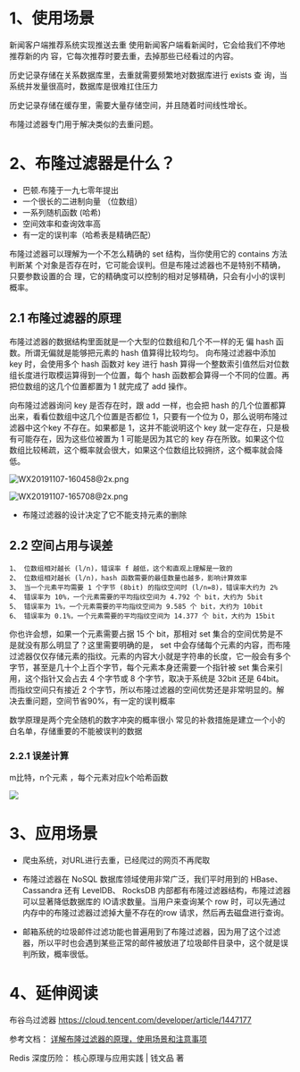 
# 1、使用场景
新闻客户端推荐系统实现推送去重
使用新闻客户端看新闻时，它会给我们不停地推荐新的内
容，它每次推荐时要去重，去掉那些已经看过的内容。

历史记录存储在关系数据库里，去重就需要频繁地对数据库进行 exists 查
询，当系统并发量很高时，数据库是很难扛住压力

历史记录存储在缓存里，需要大量存储空间，并且随着时间线性增长。

布隆过滤器专门用于解决类似的去重问题。

# 2、布隆过滤器是什么？

* 巴顿.布隆于一九七零年提出
* 一个很长的二进制向量 （位数组）
* 一系列随机函数 (哈希)
* 空间效率和查询效率高
* 有一定的误判率（哈希表是精确匹配）

布隆过滤器可以理解为一个不怎么精确的 set 结构，当你使用它的 contains 方法判断某
个对象是否存在时，它可能会误判。但是布隆过滤器也不是特别不精确，只要参数设置的合
理，它的精确度可以控制的相对足够精确，只会有小小的误判概率。



## 2.1 布隆过滤器的原理


布隆过滤器的数据结构里面就是一个大型的位数组和几个不一样的无
偏 hash 函数。所谓无偏就是能够把元素的 hash 值算得比较均匀。
向布隆过滤器中添加 key 时，会使用多个 hash 函数对 key 进行 hash 算得一个整数索引值然后对位数组长度进行取模运算得到一个位置，每个 hash 函数都会算得一个不同的位置。再把位数组的这几个位置都置为 1 就完成了 add 操作。

向布隆过滤器询问 key 是否存在时，跟 add 一样，也会把 hash 的几个位置都算出来，看看位数组中这几个位置是否都位 1，只要有一个位为 0，那么说明布隆过滤器中这个key 不存在。如果都是 1，这并不能说明这个 key 就一定存在，只是极有可能存在，因为这些位被置为 1 可能是因为其它的 key 存在所致。如果这个位数组比较稀疏，这个概率就会很大，如果这个位数组比较拥挤，这个概率就会降低。

![WX20191107-160458@2x.png](http://wx4.sinaimg.cn/large/007H8042ly1g8pjpc4yq9j30o00bsjsj.jpg)


![WX20191107-165708@2x.png](http://wx2.sinaimg.cn/large/007H8042ly1g8pkwaxky8j311u0de40m.jpg)

* 布隆过滤器的设计决定了它不能支持元素的删除


## 2.2 空间占用与误差

    1、 位数组相对越长 (l/n)，错误率 f 越低，这个和直观上理解是一致的
    2、 位数组相对越长 (l/n)，hash 函数需要的最佳数量也越多，影响计算效率
    3、 当一个元素平均需要 1 个字节 (8bit) 的指纹空间时 (l/n=8)，错误率大约为 2%
    4、 错误率为 10%，一个元素需要的平均指纹空间为 4.792 个 bit，大约为 5bit
    5、 错误率为 1%，一个元素需要的平均指纹空间为 9.585 个 bit，大约为 10bit
    6、 错误率为 0.1%，一个元素需要的平均指纹空间为 14.377 个 bit，大约为 15bit

你也许会想，如果一个元素需要占据 15 个 bit，那相对 set 集合的空间优势是不是就没有那么明显了？这里需要明确的是， set 中会存储每个元素的内容，而布隆过滤器仅仅存储元素的指纹。元素的内容大小就是字符串的长度，它一般会有多个字节，甚至是几十个上百个字节，每个元素本身还需要一个指针被 set 集合来引用，这个指针又会占去 4 个字节或 8 个字节，取决于系统是 32bit 还是 64bit。而指纹空间只有接近 2 个字节，所以布隆过滤器的空间优势还是非常明显的。解决去重问题，空间节省90%，有一定的误判概率


数学原理是两个完全随机的数字冲突的概率很小
常见的补救措施是建立一个小的白名单，存储重要的不能被误判的数据

### 2.2.1 误差计算
m比特，n个元素 ，每个元素对应k个哈希函数


![](https://www.zhihu.com/equation?tex=%5Cleft%5B+1-+%5Cleft%28+1-%5Cfrac%7B1%7D%7Bm%7D+%5Cright%29%5E%7Bnk%7D+%5Cright%5D%5E%7Bk%7D%5Capprox%5Cleft%28+1-e%5E%7B-kn%2Fm%7D+%5Cright%29%5E%7Bk%7D)


# 3、应用场景

* 爬虫系统，对URL进行去重，已经爬过的网页不再爬取

* 布隆过滤器在 NoSQL 数据库领域使用非常广泛，我们平时用到的 HBase、 Cassandra 还有 LevelDB、 RocksDB 内部都有布隆过滤器结构，布隆过滤器可以显著降低数据库的 IO请求数量。当用户来查询某个 row 时，可以先通过内存中的布隆过滤器过滤掉大量不存在的row 请求，然后再去磁盘进行查询。

* 邮箱系统的垃圾邮件过滤功能也普遍用到了布隆过滤器，因为用了这个过滤器，所以平时也会遇到某些正常的邮件被放进了垃圾邮件目录中，这个就是误判所致，概率很低。


# 4、延伸阅读

布谷鸟过滤器  https://cloud.tencent.com/developer/article/1447177

参考文档：
[详解布隆过滤器的原理，使用场景和注意事项](https://zhuanlan.zhihu.com/p/43263751)

Redis 深度历险： 核心原理与应用实践 | 钱文品 著